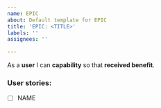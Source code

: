 ```yaml
---
name: EPIC
about: Default template for EPIC
title: 'EPIC: <TITLE>'
labels: ''
assignees: ''

---
```


As a **user** I can **capability** so that **received benefit**.

### User stories:
- [ ] NAME
